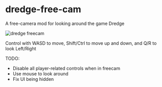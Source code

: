 # dredge-free-cam
A free-camera mod for looking around the game Dredge

![dredge freecam](https://user-images.githubusercontent.com/22628069/235336180-01ae787c-6142-431f-8a9f-105bc89a2913.png)

Control with WASD to move, Shift/Ctrl to move up and down, and Q/R to look Left/Right

TODO:
- Disable all player-related controls when in freecam
- Use mouse to look around
- Fix UI being hidden
